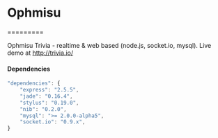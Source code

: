 # Ophmisu
=========

Ophmisu Trivia - realtime &amp; web based (node.js, socket.io, mysql).
Live demo at http://trivia.io/


#### Dependencies

```javascript
"dependencies": {
	"express": "2.5.5",
	"jade": "0.16.4",
	"stylus": "0.19.0",
	"nib": "0.2.0",
	"mysql": ">= 2.0.0-alpha5",
	"socket.io": "0.9.x",
}
```